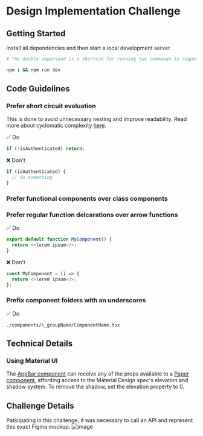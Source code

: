 # Design Implementation Challenge

## Getting Started

Install all dependencies and then start a local development server.

```bash
# The double ampersand is a shortcut for running two commands in sequence

npm i && npm run dev
```

## Code Guidelines

### Prefer short circuit evaluation

This is done to avoid unnecessary nesting and improve readability. Read more about cyclomatic complexity [here](https://en.wikipedia.org/wiki/Cyclomatic_complexity).

✅ Do

```js
if (!isAuthenticated) return;
```

❌ Don't

```js
if (isAuthenticated) {
  // do something
}
```

### Prefer functional components over class components

### Prefer regular function delcarations over arrow functions

✅ Do

```js
export default function MyComponent() {
  return <>lorem ipsum</>;
}
```

❌ Don't

```js
const MyComponent = () => {
  return <>lorem ipsum</>;
};
```

### Prefix component folders with an underscores

✅ Do

```
./components/\_groupName/ComponentName.tsx
```

## Technical Details

### Using Material UI

The [AppBar component](https://mui.com/material-ui/api/app-bar/) can receive any of the props available to a [Paper component](https://mui.com/material-ui/react-paper/#elevation), affording access to the Material Design spec's elevation and shadow system. To remove the shadow, set the elevation property to 0.

## Challenge Details

Paticipating in this challenge, it was necessary to call an API and represent this exact Figma mockup:
![image](https://user-images.githubusercontent.com/12516538/201192230-8b66f9f7-26d3-4556-88a5-b03b9572431c.png)

```

```
